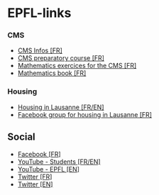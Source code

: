 # EPFL-links
### CMS
* [CMS Infos [FR]](https://cms.epfl.ch/)
* [CMS preparatory course [FR]](https://www.edx.org/course/cours-preparatoire-fonction-epflx-trigoexpx-1)
* [Mathematics exercices for the CMS [FR]](https://cmspc11.epfl.ch/AFTrigo)
* [Mathematics book [FR]](https://issuu.com/ppur-epflpress/docs/etudes-scientifiques?e=18780271/33900573)
### Housing
* [Housing in Lausanne [FR/EN]](https://logement.epfl.ch/)
* [Facebook group for housing in Lausanne [FR]](https://www.facebook.com/groups/330486193693264/)
## Social
* [Facebook [FR]](https://www.facebook.com/epflcampus/)
* [YouTube - Students [FR/EN]](https://www.youtube.com/user/EPFLstudents/)
* [YouTube - EPFL [EN]](https://www.youtube.com/user/epflnews/)
* [Twitter [FR]](https://twitter.com/EPFL)
* [Twitter [EN]](https://twitter.com/EPFL_en)
